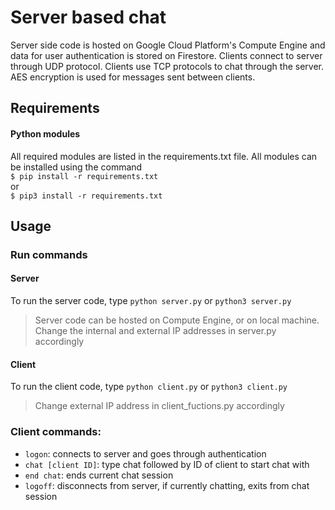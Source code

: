 # Server based chat
Server side code is hosted on Google Cloud Platform's Compute Engine and data for user authentication is stored on Firestore. Clients connect to server through UDP protocol. Clients use TCP protocols to chat through the server. AES encryption is used for messages sent between clients. 

## Requirements
#### Python modules
All required modules are listed in the requirements.txt file. All modules can be installed using the command  
`$ pip install -r requirements.txt`  
or     
`$ pip3 install -r requirements.txt`  

## Usage
### Run commands
#### Server
To run the server code, type `python server.py` or `python3 server.py`  
  
> Server code can be hosted on Compute Engine, or on local machine. Change the internal and external IP addresses in server.py accordingly 
#### Client
To run the client code, type `python client.py` or `python3 client.py`  
  
> Change external IP address in client_fuctions.py accordingly
  
### Client commands:
- `logon`: connects to server and goes through authentication
- `chat [client ID]`: type chat followed by ID of client to start chat with
- `end chat`: ends current chat session
- `logoff`: disconnects from server, if currently chatting, exits from chat session


